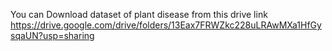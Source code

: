 You can Download dataset of plant disease from this drive link https://drive.google.com/drive/folders/13Eax7FRWZkc228uLRAwMXa1HfGysqaUN?usp=sharing
